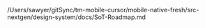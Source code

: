 /Users/sawyer/gitSync/tm-mobile-cursor/mobile-native-fresh/src-nextgen/design-system/docs/SoT-Roadmap.md